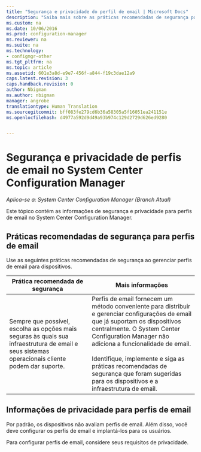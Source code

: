 ```yaml
---
title: "Segurança e privacidade do perfil de email | Microsoft Docs"
description: "Saiba mais sobre as práticas recomendadas de segurança para gerenciar perfis de email para dispositivos no System Center Configuration Manager."
ms.custom: na
ms.date: 10/06/2016
ms.prod: configuration-manager
ms.reviewer: na
ms.suite: na
ms.technology:
- configmgr-other
ms.tgt_pltfrm: na
ms.topic: article
ms.assetid: 601e3a8d-e9e7-456f-a844-f19c3dae12a9
caps.latest.revision: 3
caps.handback.revision: 0
author: Nbigman
ms.author: nbigman
manager: angrobe
translationtype: Human Translation
ms.sourcegitcommit: bff083fe279cd6b36a58305a5f16051ea241151e
ms.openlocfilehash: d4977a592d9d49a93b974c129d2729d626ed9280


---
```

# <a name="security-and-privacy-for-email-profiles-in-system-center-configuration-manager"></a>Segurança e privacidade de perfis de email no System Center Configuration Manager

*Aplica-se a: System Center Configuration Manager (Branch Atual)*

Este tópico contém as informações de segurança e privacidade para perfis de email no System Center Configuration Manager.  

## <a name="security-best-practices-for-email-profiles"></a>Práticas recomendadas de segurança para perfis de email  
 Use as seguintes práticas recomendadas de segurança ao gerenciar perfis de email para dispositivos.  

|Prática recomendada de segurança|Mais informações|  
|----------------------------|----------------------|  
|Sempre que possível, escolha as opções mais seguras às quais sua infraestrutura de email e seus sistemas operacionais cliente podem dar suporte.|Perfis de email fornecem um método conveniente para distribuir e gerenciar configurações de email que já suportam os dispositivos centralmente. O System Center Configuration Manager não adiciona a funcionalidade de email.<br /><br /> Identifique, implemente e siga as práticas recomendadas de segurança que foram sugeridas para os dispositivos e a infraestrutura de email.|  

## <a name="privacy-information-for-email-profiles"></a>Informações de privacidade para perfis de email  
 Por padrão, os dispositivos não avaliam perfis de email. Além disso, você deve configurar os perfis de email e implantá-los para os usuários.  

 Para configurar perfis de email, considere seus requisitos de privacidade.  



<!--HONumber=Dec16_HO3-->



